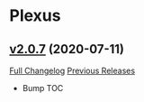 # Plexus

## [v2.0.7](https://github.com/doadin/Plexus/tree/v2.0.7) (2020-07-11)
[Full Changelog](https://github.com/doadin/Plexus/compare/v2.0.6...v2.0.7) [Previous Releases](https://github.com/doadin/Plexus/releases)

- Bump TOC  
